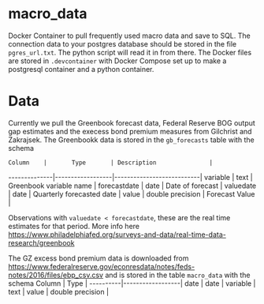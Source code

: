 # macro_data
Docker Container to pull frequently used macro data and save to SQL. The connection data to your postgres database should be stored in the file `pgres_url.txt`.
The python script will read it in from there. The Docker files are stored in `.devcontainer` with Docker Compose set up to make a postgresql container and a python container.

# Data 
Currently we pull the Greenbook forecast data, Federal Reserve BOG output gap estimates and the execess bond premium measures from Gilchrist and Zakrajsek. The Greenbookk data 
is stored in the `gb_forecasts` table with the schema
                         
    Column    |       Type       | Description               |
--------------|------------------|---------------------------|
 variable     | text             | Greenbook variable name   |
 forecastdate | date             | Date of forecast          |
 valuedate    | date             | Quarterly forecasted date |
 value        | double precision | Forecast Value            |

Observations with `valuedate < forecastdate`, these are the real time estimates for that period. More info here
https://www.philadelphiafed.org/surveys-and-data/real-time-data-research/greenbook

The GZ excess bond premium data is downloaded from https://www.federalreserve.gov/econresdata/notes/feds-notes/2016/files/ebp_csv.csv
and is stored in the table `macro_data` with the schema 
  Column  |       Type       |
----------|------------------|
 date     | date             |
 variable | text             |
 value    | double precision |
